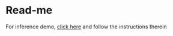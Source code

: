 # Read-me

For inference demo, [click here](https://colab.research.google.com/github/sunwucheng/IDB_matrix_wear/blob/main/WC-Cu__modifying.ipynb) and follow the instructions therein